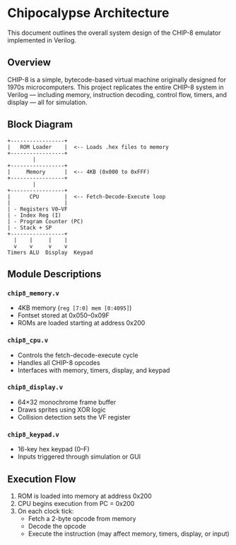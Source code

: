 # Chipocalypse Architecture

This document outlines the overall system design of the CHIP-8 emulator implemented in Verilog.

## Overview

CHIP-8 is a simple, bytecode-based virtual machine originally designed for 1970s microcomputers. This project replicates the entire CHIP-8 system in Verilog — including memory, instruction decoding, control flow, timers, and display — all for simulation.

## Block Diagram

    +-----------------+
    |   ROM Loader    |  <-- Loads .hex files to memory
    +-----------------+
            |
    +-----------------+
    |     Memory      |  <-- 4KB (0x000 to 0xFFF)
    +-----------------+
            |
    +-----------------+
    |      CPU        |  <-- Fetch-Decode-Execute loop
    |                 |
    | - Registers V0–VF
    | - Index Reg (I)
    | - Program Counter (PC)
    | - Stack + SP
    +-----------------+
      |    |     |    |
      v    v     v    v
    Timers ALU  Display  Keypad

## Module Descriptions

### `chip8_memory.v`
- 4KB memory (`reg [7:0] mem [0:4095]`)
- Fontset stored at 0x050–0x09F
- ROMs are loaded starting at address 0x200

### `chip8_cpu.v`
- Controls the fetch-decode-execute cycle
- Handles all CHIP-8 opcodes
- Interfaces with memory, timers, display, and keypad

### `chip8_display.v`
- 64×32 monochrome frame buffer
- Draws sprites using XOR logic
- Collision detection sets the VF register

### `chip8_keypad.v`
- 16-key hex keypad (0–F)
- Inputs triggered through simulation or GUI

## Execution Flow

1. ROM is loaded into memory at address 0x200
2. CPU begins execution from PC = 0x200
3. On each clock tick:
   - Fetch a 2-byte opcode from memory
   - Decode the opcode
   - Execute the instruction (may affect memory, timers, display, or input)
